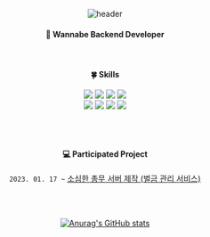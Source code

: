 <div align=center>

![header](https://capsule-render.vercel.app/api?type=Waving&text=Jaemin's&fontAlignY=32&fontAlign=80&fontColor=ffffff)
####  🌱 Wannabe Backend Developer


  <br>

####  🍀 Skills
  <img src="https://img.shields.io/badge/JAVA-007396?style=flat&logo=Java&logoColor=white">
  <img src="https://img.shields.io/badge/Spring-6DB33F?style=flat&logo=Spring&logoColor=white">
  <img src="https://img.shields.io/badge/MySQL-4479A1?style=flat&logo=MySQL&logoColor=white">
  <img src="https://img.shields.io/badge/Redis-DC382D?style=flat&logo=Redis&logoColor=white"><br/>
  <img src="https://img.shields.io/badge/GitHub Actions-2088FF?style=flat&logo=GitHub Actions&logoColor=white">
  <img src="https://img.shields.io/badge/Amazon AWS-232F3E?style=flat&logo=Amazon AWS&logoColor=white">
  <img src="https://img.shields.io/badge/Git-F05032?style=flat&logo=Git&logoColor=white">
  <img src="https://img.shields.io/badge/Linux-FCC624?style=flat&logo=Linux&logoColor=white">

  <br><br>

#### 💻 Participated Project

`2023. 01. 17 ~` <a href="https://github.com/so-sim">소심한 총무 서버 제작 (벌금 관리 서비스)</a>

<br><br>

[![Anurag's GitHub stats](https://github-readme-stats.vercel.app/api?username=Park-Jaemin)](https://github.com/Park-Jaemin/github-readme-stats)

</div>

<!--
**Park-Jaemin/Park-Jaemin** is a ✨ _special_ ✨ repository because its `README.md` (this file) appears on your GitHub profile.

Here are some ideas to get you started:

- 🔭 I’m currently working on ...
- 🌱 I’m currently learning ...
- 👯 I’m looking to collaborate on ...
- 🤔 I’m looking for help with ...
- 💬 Ask me about ...
- 📫 How to reach me: ...
- 😄 Pronouns: ...
- ⚡ Fun fact: ...
-->

